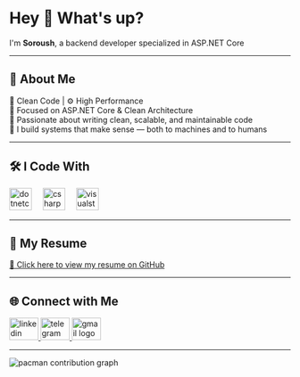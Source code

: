 <h1 align="left">Hey 👋 What's up?</h1>

<p align="left">I'm <strong>Soroush</strong>, a backend developer specialized in ASP.NET Core</p>

---

<h2 align="left">🧠 About Me</h2>

<p align="left">
  🧼 Clean Code | ⚙️ High Performance<br>
  🔹 Focused on ASP.NET Core & Clean Architecture<br>
  🔹 Passionate about writing clean, scalable, and maintainable code<br>
  🔹 I build systems that make sense — both to machines and to humans
</p>

---

<h2 align="left">🛠️ I Code With</h2>

<div align="left">
  <img src="https://cdn.jsdelivr.net/gh/devicons/devicon/icons/dotnetcore/dotnetcore-original.svg" height="40" alt="dotnetcore logo" />
  <img width="12" />
  <img src="https://cdn.jsdelivr.net/gh/devicons/devicon/icons/csharp/csharp-original.svg" height="40" alt="csharp logo" />
  <img width="12" />
  <img src="https://cdn.jsdelivr.net/gh/devicons/devicon/icons/visualstudio/visualstudio-plain.svg" height="40" alt="visualstudio logo" />
</div>

---

<h2 align="left">📄 My Resume</h2>

<p align="left">
  <a href="https://github.com/newkaramali/soroush-karamali-cv" target="_blank">
    📎 Click here to view my resume on GitHub
  </a>
</p>

---

<h2 align="left">🌐 Connect with Me</h2>

<div align="left">
  <a href="https://www.linkedin.com/in/soroushkaramali" target="_blank">
    <img src="https://raw.githubusercontent.com/maurodesouza/profile-readme-generator/master/src/assets/icons/social/linkedin/default.svg" width="52" height="40" alt="linkedin logo" />
  </a>
  <a href="https://t.me/newKaramali" target="_blank">
    <img src="https://raw.githubusercontent.com/maurodesouza/profile-readme-generator/master/src/assets/icons/social/telegram/default.svg" width="52" height="40" alt="telegram logo" />
  </a>
  <a href="https://mail.google.com/mail/?view=cm&to=newKaramali@gmail.com" target="_blank">
    <img src="https://raw.githubusercontent.com/maurodesouza/profile-readme-generator/master/src/assets/icons/social/gmail/default.svg" width="52" height="40" alt="gmail logo" />
  </a>
</div>

---

  <img alt="pacman contribution graph" src="https://raw.githubusercontent.com/newKaramali/newKaramali/output/pacman-contribution-graph.svg">
